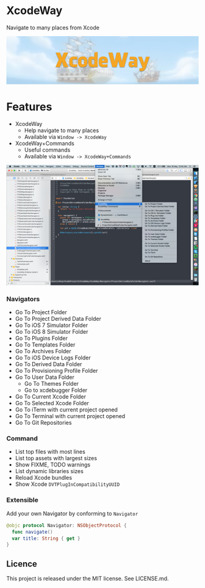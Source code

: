 XcodeWay
==
Navigate to many places from Xcode

![](Screenshots/Banner.png)

Features
==

- XcodeWay
  - Help navigate to many places
  - Available via `Window -> XcodeWay`
- XcodeWay+Commands
  - Useful commands
  - Available via `Window -> XcodeWay+Commands`

![](Screenshots/XcodeWay.png)

### Navigators

- Go To Project Folder
- Go To Project Derived Data Folder
- Go To iOS 7 Simulator Folder
- Go To iOS 8 Simulator Folder
- Go To Plugins Folder
- Go To Templates Folder
- Go To Archives Folder
- Go To iOS Device Logs Folder
- Go To Derived Data Folder
- Go To Provisioning Profile Folder
- Go To User Data Folder
  - Go To Themes Folder
  - Go to xcdebugger Folder
- Go To Current Xcode Folder
- Go To Selected Xcode Folder
- Go To iTerm with current project opened
- Go To Terminal with current project opened
- Go To Git Repositories

### Command

- List top files with most lines
- List top assets with largest sizes
- Show FIXME, TODO warnings
- List dynamic libraries sizes
- Reload Xcode bundles
- Show Xcode `DVTPlugInCompatibilityUUID` 

### Extensible

Add your own Navigator by conforming to `Navigator`

```swift
@objc protocol Navigator: NSObjectProtocol {
  func navigate()
  var title: String { get }
}
```

Licence
--
This project is released under the MIT license. See LICENSE.md.
